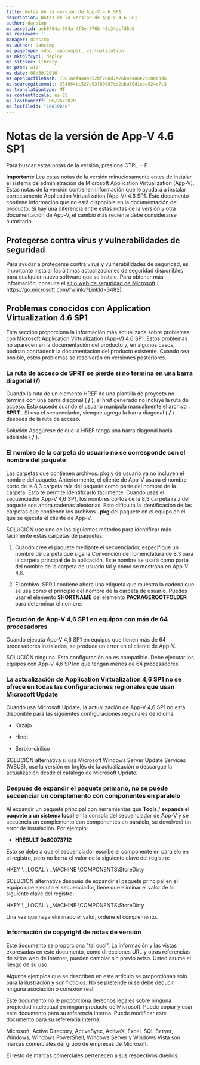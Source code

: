 ```yaml
---
title: Notas de la versión de App-V 4.6 SP1
description: Notas de la versión de App-V 4.6 SP1
author: dansimp
ms.assetid: aeb6784a-864a-4f4e-976b-40c34dcfd8d6
ms.reviewer: ''
manager: dansimp
ms.author: dansimp
ms.pagetype: mdop, appcompat, virtualization
ms.mktglfcycl: deploy
ms.sitesec: library
ms.prod: w10
ms.date: 08/30/2016
ms.openlocfilehash: 7081aaf4a04d52bf288d7a76b4a488e2b200c3d6
ms.sourcegitcommit: 354664bc527d93f80687cd2eba70d1eea024c7c3
ms.translationtype: MT
ms.contentlocale: es-ES
ms.lasthandoff: 06/26/2020
ms.locfileid: "10819840"
---
```

# Notas de la versión de App-V 4.6 SP1


Para buscar estas notas de la versión, presione CTRL + F.

**Importante**  Lea estas notas de la versión minuciosamente antes de instalar el sistema de administración de Microsoft Application Virtualization (App-V). Estas notas de la versión contienen información que le ayudará a instalar correctamente Application Virtualization (App-V) 4.6 SP1. Este documento contiene información que no está disponible en la documentación del producto. Si hay una diferencia entre estas notas de la versión y otra documentación de App-V, el cambio más reciente debe considerarse autoritario.

 

## Protegerse contra virus y vulnerabilidades de seguridad


Para ayudar a protegerse contra virus y vulnerabilidades de seguridad, es importante instalar las últimas actualizaciones de seguridad disponibles para cualquier nuevo software que se instale. Para obtener más información, consulte el [sitio web de seguridad de Microsoft](https://go.microsoft.com/fwlink/?LinkId=3482) ( https://go.microsoft.com/fwlink/?LinkId=3482) .

## Problemas conocidos con Application Virtualization 4.6 SP1


Esta sección proporciona la información más actualizada sobre problemas con Microsoft Application Virtualization (App-V) 4.6 SP1. Estos problemas no aparecen en la documentación del producto y, en algunos casos, podrían contradecir la documentación del producto existente. Cuando sea posible, estos problemas se resolverán en versiones posteriores.

### La ruta de acceso de SPRT se pierde si no termina en una barra diagonal (/)

Cuando la ruta de un elemento HREF de una plantilla de proyecto no termina con una barra diagonal ( **/** ), el href generado no incluye la ruta de acceso. Esto sucede cuando el usuario manipula manualmente el archivo **. SPRT** . Si usa el secuenciador, siempre agrega la barra diagonal ( **/** ) después de la ruta de acceso.

Solución Asegúrese de que la HREF tenga una barra diagonal hacia adelante ( **/** ).

### El nombre de la carpeta de usuario no se corresponde con el nombre del paquete

Las carpetas que contienen archivos. pkg y de usuario ya no incluyen el nombre del paquete. Anteriormente, el cliente de App-V usaba el nombre corto de la 8,3 carpeta raíz del paquete como parte del nombre de la carpeta. Esto te permite identificarlo fácilmente. Cuando usas el secuenciador App-V 4,6 SP1, los nombres cortos de la 8,3 carpeta raíz del paquete son ahora cadenas aleatorias. Esto dificulta la identificación de las carpetas que contienen los archivos **. pkg** del paquete en el equipo en el que se ejecuta el cliente de App-V.

SOLUCIÓN use uno de los siguientes métodos para identificar más fácilmente estas carpetas de paquetes:

1.  Cuando cree el paquete mediante el secuenciador, especifique un nombre de carpeta que siga la Convención de nomenclatura de 8,3 para la carpeta principal de la aplicación. Este nombre se usará como parte del nombre de la carpeta de usuario tal y como se mostraba en App-V 4,6.

2.  El archivo. SPRJ contiene ahora una etiqueta que muestra la cadena que se usa como el principio del nombre de la carpeta de usuario. Puedes usar el elemento **SHORTNAME** del elemento **PACKAGEROOTFOLDER** para determinar el nombre.

### Ejecución de App-V 4,6 SP1 en equipos con más de 64 procesadores

Cuando ejecuta App-V 4,6 SP1 en equipos que tienen más de 64 procesadores instalados, se produce un error en el cliente de App-V.

SOLUCIÓN ninguna. Esta configuración no es compatible. Debe ejecutar los equipos con App-V 4,6 SP1on que tengan menos de 64 procesadores.

### La actualización de Application Virtualization 4,6 SP1 no se ofrece en todas las configuraciones regionales que usan Microsoft Update

Cuando usa Microsoft Update, la actualización de App-V 4,6 SP1 no está disponible para las siguientes configuraciones regionales de idioma:

-   Kazajo

-   Hindi

-   Serbio-cirílico

SOLUCIÓN alternativa si usa Microsoft Windows Server Update Services (WSUS), use la versión en Inglés de la actualización o descargue la actualización desde el catálogo de Microsoft Update.

### Después de expandir el paquete primario, no se puede secuenciar un complemento con componentes en paralelo

Al expandir un paquete principal con herramientas que **Tools**  /  **expanda el paquete a un sistema local** en la consola del secuenciador de App-V y se secuencia un complemento con componentes en paralelo, se devolverá un error de instalación. Por ejemplo:

-   **HRESULT 0x80073712**

Esto se debe a que el secuenciador escribe el componente en paralelo en el registro, pero no borra el valor de la siguiente clave del registro:

HKEY \ _LOCAL \ _MACHINE \\COMPONENTS\\StoreDirty

SOLUCIÓN alternativa después de expandir el paquete principal en el equipo que ejecuta el secuenciador, tiene que eliminar el valor de la siguiente clave del registro:

HKEY \ _LOCAL \ _MACHINE \\COMPONENTS\\StoreDirty

Una vez que haya eliminado el valor, ordene el complemento.

### Información de copyright de notas de versión

Este documento se proporciona "tal cual". La información y las vistas expresadas en este documento, como direcciones URL y otras referencias de sitios web de Internet, pueden cambiar sin previo aviso. Usted asume el riesgo de su uso.

Algunos ejemplos que se describen en este artículo se proporcionan solo para la ilustración y son ficticios. No se pretende ni se debe deducir ninguna asociación o conexión real.

Este documento no le proporciona derechos legales sobre ninguna propiedad intelectual en ningún producto de Microsoft. Puede copiar y usar este documento para su referencia interna. Puede modificar este documento para su referencia interna.



Microsoft, Active Directory, ActiveSync, ActiveX, Excel, SQL Server, Windows, Windows PowerShell, Windows Server y Windows Vista son marcas comerciales del grupo de empresas de Microsoft.

El resto de marcas comerciales pertenecen a sus respectivos dueños.

 

 





